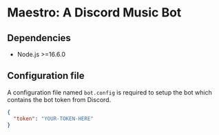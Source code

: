 # Maestro: A Discord Music Bot

## Dependencies

- Node.js >=16.6.0

## Configuration file

A configuration file named `bot.config` is required to setup the bot which contains the bot token from Discord.

```json
{
  "token": "YOUR-TOKEN-HERE"
}
```
